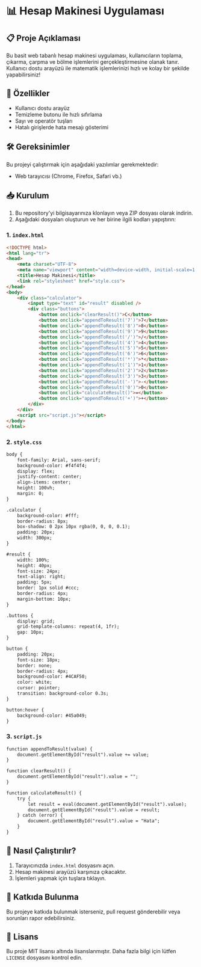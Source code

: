 # 📊 Hesap Makinesi Uygulaması

## 📋 Proje Açıklaması
Bu basit web tabanlı hesap makinesi uygulaması, kullanıcıların toplama, çıkarma, çarpma ve bölme işlemlerini gerçekleştirmesine olanak tanır. Kullanıcı dostu arayüzü ile matematik işlemlerinizi hızlı ve kolay bir şekilde yapabilirsiniz!

## 🚀 Özellikler
- Kullanıcı dostu arayüz
- Temizleme butonu ile hızlı sıfırlama
- Sayı ve operatör tuşları
- Hatalı girişlerde hata mesajı gösterimi

## 🛠️ Gereksinimler
Bu projeyi çalıştırmak için aşağıdaki yazılımlar gerekmektedir:
- Web tarayıcısı (Chrome, Firefox, Safari vb.)

## 📥 Kurulum
1. Bu repository'yi bilgisayarınıza klonlayın veya ZIP dosyası olarak indirin.
2. Aşağıdaki dosyaları oluşturun ve her birine ilgili kodları yapıştırın:

### 1. `index.html`
```html
<!DOCTYPE html>
<html lang="tr">
<head>
    <meta charset="UTF-8">
    <meta name="viewport" content="width=device-width, initial-scale=1.0">
    <title>Hesap Makinesi</title>
    <link rel="stylesheet" href="style.css">
</head>
<body>
    <div class="calculator">
        <input type="text" id="result" disabled />
        <div class="buttons">
            <button onclick="clearResult()">C</button>
            <button onclick="appendToResult('7')">7</button>
            <button onclick="appendToResult('8')">8</button>
            <button onclick="appendToResult('9')">9</button>
            <button onclick="appendToResult('/')">/</button>
            <button onclick="appendToResult('4')">4</button>
            <button onclick="appendToResult('5')">5</button>
            <button onclick="appendToResult('6')">6</button>
            <button onclick="appendToResult('*')">*</button>
            <button onclick="appendToResult('1')">1</button>
            <button onclick="appendToResult('2')">2</button>
            <button onclick="appendToResult('3')">3</button>
            <button onclick="appendToResult('-')">-</button>
            <button onclick="appendToResult('0')">0</button>
            <button onclick="calculateResult()">=</button>
            <button onclick="appendToResult('+')">+</button>
        </div>
    </div>
    <script src="script.js"></script>
</body>
</html>
```
### 2. `style.css`
```html
body {
    font-family: Arial, sans-serif;
    background-color: #f4f4f4;
    display: flex;
    justify-content: center;
    align-items: center;
    height: 100vh;
    margin: 0;
}

.calculator {
    background-color: #fff;
    border-radius: 8px;
    box-shadow: 0 2px 10px rgba(0, 0, 0, 0.1);
    padding: 20px;
    width: 300px;
}

#result {
    width: 100%;
    height: 40px;
    font-size: 24px;
    text-align: right;
    padding: 5px;
    border: 1px solid #ccc;
    border-radius: 4px;
    margin-bottom: 10px;
}

.buttons {
    display: grid;
    grid-template-columns: repeat(4, 1fr);
    gap: 10px;
}

button {
    padding: 20px;
    font-size: 18px;
    border: none;
    border-radius: 4px;
    background-color: #4CAF50;
    color: white;
    cursor: pointer;
    transition: background-color 0.3s;
}

button:hover {
    background-color: #45a049;
}
```

### 3. `script.js`
```html
function appendToResult(value) {
    document.getElementById("result").value += value;
}

function clearResult() {
    document.getElementById("result").value = "";
}

function calculateResult() {
    try {
        let result = eval(document.getElementById("result").value);
        document.getElementById("result").value = result;
    } catch (error) {
        document.getElementById("result").value = "Hata";
    }
}
```
## 🔄 Nasıl Çalıştırılır?
1. Tarayıcınızda `index.html` dosyasını açın.
2. Hesap makinesi arayüzü karşınıza çıkacaktır.
3. İşlemleri yapmak için tuşlara tıklayın.

## 🤝 Katkıda Bulunma
Bu projeye katkıda bulunmak isterseniz, pull request gönderebilir veya sorunları rapor edebilirsiniz.

## 📝 Lisans
Bu proje MIT lisansı altında lisanslanmıştır. Daha fazla bilgi için lütfen `LICENSE` dosyasını kontrol edin.


